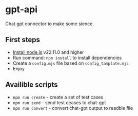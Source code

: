 # gpt-api
Chat gpt connector to make some sience

## First steps 
- [Install node.js](https://nodejs.org/en) v22.11.0 and higher
- Run command: `npm install` to install dependencies
- Create a `config.mjs` file based on `config_tamplate.mjs`
- Enjoy

## Availible scripts
- `npm run create` - create a set of test cases
- `npm run send` - send test ceases to chat-gpt
- `npm run convert` - convert chat-gpt output to readble file
